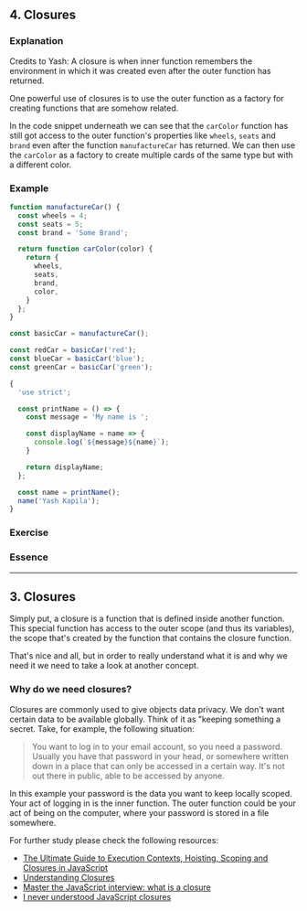 ## 4. Closures

### Explanation

Credits to Yash:
A closure is when inner function remembers the environment in which it was created even after the outer function has returned.

One powerful use of closures is to use the outer function as a factory for creating functions that are somehow related.

In the code snippet underneath we can see that the `carColor` function has still got access to the outer function's properties like `wheels`, `seats` and `brand` even after the function `manufactureCar` has returned. We can then use the `carColor` as a factory to create multiple cards of the same type but with a different color.

### Example

```JavaScript
function manufactureCar() {
  const wheels = 4;
  const seats = 5;
  const brand = 'Some Brand';

  return function carColor(color) {
    return {
      wheels,
      seats,
      brand,
      color,
    }
  };
}

const basicCar = manufactureCar();

const redCar = basicCar('red');
const blueCar = basicCar('blue');
const greenCar = basicCar('green');
```

```Javascript
{
  'use strict';

  const printName = () => {
    const message = 'My name is ';

    const displayName = name => {
      console.log(`${message}${name}`);
    }

    return displayName;
  };

  const name = printName();
  name('Yash Kapila');
}
```

### Exercise

### Essence

---

## 3. Closures

Simply put, a closure is a function that is defined inside another function. This special function has access to the outer scope (and thus its variables), the scope that's created by the function that contains the closure function.

That's nice and all, but in order to really understand what it is and why we need it we need to take a look at another concept.

### Why do we need closures?

Closures are commonly used to give objects data privacy. We don't want certain data to be available globally. Think of it as "keeping something a secret. Take, for example, the following situation:

> You want to log in to your email account, so you need a password. Usually you have that password in your head, or somewhere written down in a place that can only be accessed in a certain way. It's not out there in public, able to be accessed by anyone.

In this example your password is the data you want to keep locally scoped. Your act of logging in is the inner function. The outer function could be your act of being on the computer, where your password is stored in a file somewhere.

For further study please check the following resources:

- [The Ultimate Guide to Execution Contexts, Hoisting, Scoping and Closures in JavaScript](https://www.youtube.com/watch?v=Nt-qa_LlUH0)
- [Understanding Closures](https://www.youtube.com/watch?v=rBBwrBRoOOY)
- [Master the JavaScript interview: what is a closure](https://medium.com/javascript-scene/master-the-javascript-interview-what-is-a-closure-b2f0d2152b36)
- [I never understood JavaScript closures](https://medium.com/dailyjs/i-never-understood-javascript-closures-9663703368e8)
